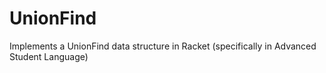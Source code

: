 # UnionFind
Implements a UnionFind data structure in Racket (specifically in Advanced Student Language)

